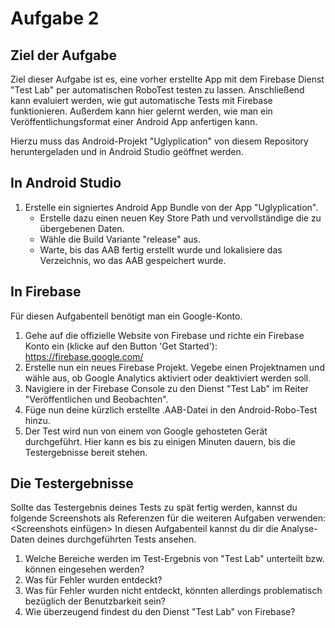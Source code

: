 # Aufgabe 2

## Ziel der Aufgabe

Ziel dieser Aufgabe ist es, eine vorher erstellte App mit dem Firebase Dienst "Test Lab" per automatischen RoboTest testen zu lassen. Anschließend kann evaluiert werden, wie gut automatische Tests mit Firebase funktionieren. Außerdem kann hier gelernt werden, wie man ein Veröffentlichungsformat einer Android App anfertigen kann.

Hierzu muss das Android-Projekt "Uglyplication" von diesem Repository heruntergeladen und in Android Studio geöffnet werden.

## In Android Studio

1. Erstelle ein signiertes Android App Bundle von der App "Uglyplication". 
    - Erstelle dazu einen neuen Key Store Path und vervollständige die zu übergebenen Daten. 
    - Wähle die Build Variante "release" aus.
    - Warte, bis das AAB fertig erstellt wurde und lokalisiere das Verzeichnis, wo das AAB gespeichert wurde.

## In Firebase

Für diesen Aufgabenteil benötigt man ein Google-Konto.

1. Gehe auf die offizielle Website von Firebase und richte ein Firebase Konto ein (klicke auf den Button 'Get Started'): https://firebase.google.com/
2. Erstelle nun ein neues Firebase Projekt. Vegebe einen Projektnamen und wähle aus, ob Google Analytics aktiviert oder deaktiviert werden soll. 
3. Navigiere in der Firebase Console zu den Dienst "Test Lab" im Reiter "Veröffentlichen und Beobachten". 
4. Füge nun deine kürzlich erstellte .AAB-Datei in den Android-Robo-Test hinzu. 
5. Der Test wird nun von einem von Google gehosteten Gerät durchgeführt. Hier kann es bis zu einigen Minuten dauern, bis die Testergebnisse bereit stehen. 

## Die Testergebnisse

Sollte das Testergebnis deines Tests zu spät fertig werden, kannst du folgende Screenshots als Referenzen für die weiteren Aufgaben verwenden: <Screenshots einfügen>
In diesen Aufgabenteil kannst du dir die Analyse-Daten deines durchgeführten Tests ansehen. 

1. Welche Bereiche werden im Test-Ergebnis von "Test Lab" unterteilt bzw. können eingesehen werden?
2. Was für Fehler wurden entdeckt?
3. Was für Fehler wurden nicht entdeckt, könnten allerdings problematisch bezüglich der Benutzbarkeit sein?
4. Wie überzeugend findest du den Dienst "Test Lab" von Firebase?

